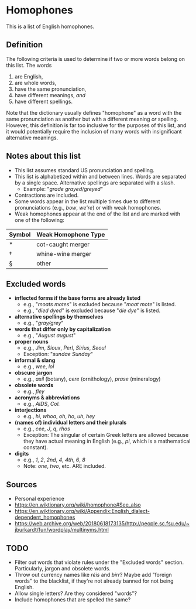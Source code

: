 # Homophones

This is a list of English homophones.

## Definition

The following criteria is used to determine if two or more words belong on this list. The words
1. are English,
1. are whole words,
1. have the same pronunciation,
1. have different meanings, *and*
1. have different spellings.

Note that the dictionary usually defines "homophone" as a word with the same pronunciation as another but with a different meaning *or* spelling. However, this definition is far too inclusive for the purposes of this list, and it would potentially require the inclusion of many words with insignificant alternative meanings.

## Notes about this list
- This list assumes standard US pronunciation and spelling.
- This list is alphabetized within and between lines. Words are separated by a single space. Alternative spellings are separated with a slash.
  - Example: "*grade grayed/greyed*"
- Contractions are included.
- Some words appear in the list multiple times due to different pronunciations (e.g., *bow*, *we're*) or with weak homophones.
- Weak homophones appear at the end of the list and are marked with one of the following:

<div align="center">

|Symbol |Weak Homophone Type |
| --- | :------------------- |
|\*   | cot-caught merger    |
|†    | whine-wine merger    |
|§    | other                |

</div>

## Excluded words
- **inflected forms if the base forms are already listed**
  - e.g., "*moats motes*" is excluded because "*moat mote*" is listed.
  - e.g., "*died dyed*" is excluded because "*die dye*" is listed.
- **alternative spellings by themselves**
  - e.g., "*gray/grey*"
- **words that differ only by capitalization**
  - e.g., "*August august*"
- **proper nouns**
  - e.g., *Jim*, *Sioux*, *Perl*, *Sirius*, *Seoul*
  - Exception: "*sundae Sunday*"
- **informal & slang**
  - e.g., *wee*, *lol*
- **obscure jargon**
  - e.g., *axil* (botany), *cere* (ornithology), *prase* (mineralogy)
- **obsolete words**
  - e.g., *fley*
- **acronyms & abbreviations**
  - e.g., *AIDS*, *Col.*
- **interjections**
  - e.g., *hi*, *whoa*, *oh*, *ho*, *uh*, *hey*
- **(names of) individual letters and their plurals**
  - e.g., *cee*, *J*, *q*, *rhos*
  - Exception: The singular of certain Greek letters are allowed because they have actual meaning in English (e.g., *pi*, which is a mathematical constant).
- **digits**
  - e.g., *1*, *2*, *2nd*, *4*, *4th*, *6*, *8*
  - Note: *one*, *two*, etc. ARE included.

## Sources
- Personal experience
- https://en.wiktionary.org/wiki/homophone#See_also
- https://en.wiktionary.org/wiki/Appendix:English_dialect-dependent_homophones
- https://web.archive.org/web/20180618173135/http://people.sc.fsu.edu/~jburkardt/fun/wordplay/multinyms.html

## TODO
- Filter out words that violate rules under the "Excluded words" section. Particularly, jargon and obsolete words.
- Throw out currency names like *réis* and *birr*? Maybe add "foreign words" to the blacklist, if they're not already banned for not being English.
- Allow single letters? Are they considered "words"?
- Include homophones that are spelled the same?
